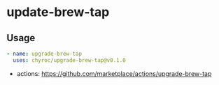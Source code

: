 # update-brew-tap

## Usage

```yaml
- name: upgrade-brew-tap
  uses: chyroc/upgrade-brew-tap@v0.1.0
```
- actions: https://github.com/marketplace/actions/upgrade-brew-tap
